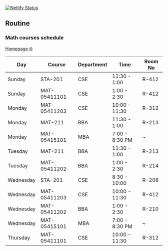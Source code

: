 [![Netlify Status](https://api.netlify.com/api/v1/badges/93d90686-cc8a-425f-af92-c6884dc6c674/deploy-status)](https://app.netlify.com/sites/rcgclasses/deploys)
## Routine
### Math courses schedule

[Homepage 🌐](https://rcgclasses.netlify.app/)


| Day       | Course         | Department | Time         | Room No |
|-----------|---------------|------------|--------------|---------|
| Sunday    | STA-201        | CSE        | 11:30 - 1:00 | R-412   |
| Sunday    | MAT-05411101   | CSE        | 1:00 - 2:30  | R-412   |
| Monday    | MAT-05411203   | CSE        | 10:00 - 11:30| R-312   |
| Monday    | MAT-211        | BBA        | 11:30 - 1:00 | R-213   |
| Monday    | MAT-05415101   | MBA        | 7:00 - 8:30 PM | ~     |
| Tuesday   | MAT-211        | BBA        | 11:30 - 1:00 | R-213   |
| Tuesday   | MAT-05411202   | BBA        | 1:00 - 2:30  | R-214   |
| Wednesday | STA-201        | CSE        | 8:30 - 10:00 | R-206   |
| Wednesday | MAT-05411203   | CSE        | 10:00 - 11:30| R-412   |
| Wednesday | MAT-05411202   | BBA        | 1:00 - 2:30  | R-210   |
| Wednesday | MAT-05415101   | MBA        | 7:00 - 8:30 PM | ~     |
| Thursday  | MAT-05411101   | CSE        | 10:00 - 11:30| R-312   |
